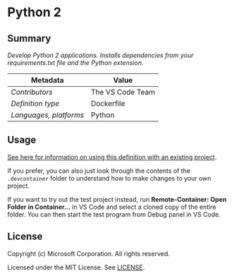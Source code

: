 # Python 2

## Summary

*Develop Python 2 applications. Installs dependencies from your requirements.txt file and the Python extension.*

| Metadata | Value |  
|----------|-------|
| *Contributors* | The VS Code Team |
| *Definition type* | Dockerfile |
| *Languages, platforms* | Python |

## Usage

[See here for information on using this definition with an existing project](https://aka.ms/vscode-remote/containers/getting-started/open).

If you prefer, you can also just look through the contents of the `.devcontainer` folder to understand how to make changes to your own project.

If you want to try out the test project instead, run **Remote-Container: Open Folder in Container...** in VS Code and select a cloned copy of the entire folder. You can then start the test program from Debug panel in VS Code.

## License

Copyright (c) Microsoft Corporation. All rights reserved.

Licensed under the MIT License. See [LICENSE](https://github.com/Microsoft/vscode-dev-containers/blob/master/LICENSE).

